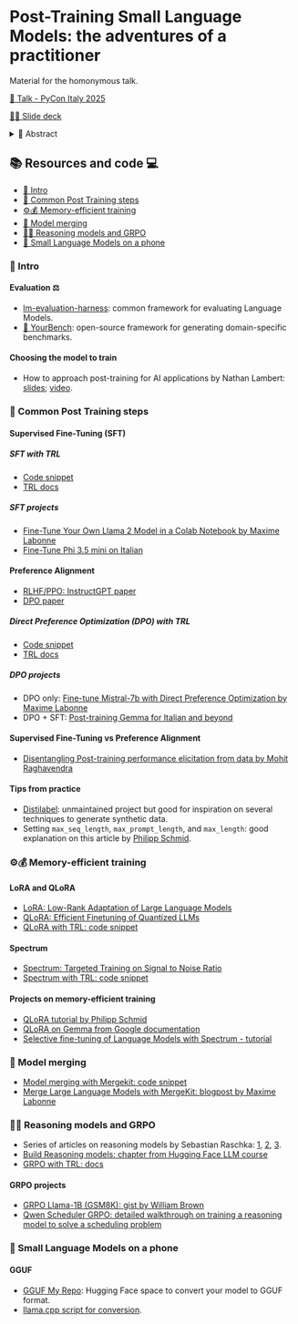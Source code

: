 # Post-Training Small Language Models: the adventures of a practitioner

Material for the homonymous talk.

[🍿 Talk - PyCon Italy 2025](https://www.youtube.com/live/yOIV-1qtwcU?si=bvzkCxlgnrZG_yq8&t=19889)

[🧑‍🏫 Slide deck](./slides.pdf)

<details><summary>📝 Abstract</summary>
In 2025, AI is still evolving rapidly. While closed LLMs are continuously improving, open Small Language Models are emerging as powerful alternatives for specific use cases, consuming only a fraction of the resources.

Working in AI engineering, I often find it refreshing to step away from orchestration and get hands-on with fine-tuning, customizing, and optimizing Small Models. In this talk, I'll share my journey working with Post-Training Small Language Models, full of joys, frustrations, and many lessons learned.

We'll see together:

- How generative Language Models are trained and how we can further customize them
- Tips for collecting and generating data for fine-tuning
- Instruction Fine-Tuning and Preference Tuning (DPO)
- Key training libraries, with a focus on Hugging Face TRL.
- Low-resource fine-tuning methods (QLoRA, Spectrum).
- A look at quantization and model merging.

By the end, you'll learn how to customize Small Language Models for your needs and potentially run them on your smartphone.

I'll also share practical examples from my experience improving open models for the Italian language.

<b>UPDATE</b>
This world changed a bit since when I proposed the talk, so I added a section about Reasoning models and GRPO!
</details>


## 📚 Resources and code ‍💻

- [🌱 Intro](#-intro)
- [👣 Common Post Training steps](#-common-post-training-steps)
- [⚙️💰 Memory-efficient training](#️-memory-efficient-training)
- [🧩 Model merging](#-model-merging)
- [🧠💭 Reasoning models and GRPO](#-reasoning-models-and-grpo)
- [📱 Small Language Models on a phone](#-small-language-models-on-a-phone)

### 🌱 Intro

#### Evaluation ⚖️
- [lm-evaluation-harness](https://github.com/EleutherAI/lm-evaluation-harness): common framework for evaluating Language Models.
- [🤗 YourBench](https://github.com/huggingface/lm-bench): open-source framework for generating domain-specific benchmarks.

#### Choosing the model to train
- How to approach post-training for AI applications by Nathan Lambert: [slides](https://docs.google.com/presentation/d/1LWHbtz74GwKSGYZKyBVUtcyvp8lgYOi5EVpMnVDXBPs); [video](https://www.youtube.com/watch?v=grpc-Wyy-Zg).


### 👣 Common Post Training steps

#### Supervised Fine-Tuning (SFT)

##### SFT with TRL
- [Code snippet](./code_snippets/trl_sft.py)
- [TRL docs](https://huggingface.co/docs/trl/sft_trainer)

##### SFT projects
- [Fine-Tune Your Own Llama 2 Model in a Colab Notebook by Maxime Labonne](https://mlabonne.github.io/blog/posts/Fine_Tune_Your_Own_Llama_2_Model_in_a_Colab_Notebook.html)
- [Fine-Tune Phi 3.5 mini on Italian](https://huggingface.co/blog/anakin87/spectrum)

#### Preference Alignment
- [RLHF/PPO: InstructGPT paper](https://arxiv.org/abs/2203.02155)
- [DPO paper](https://arxiv.org/abs/2305.18290)

##### Direct Preference Optimization (DPO) with TRL
- [Code snippet](./code_snippets/trl_dpo.py)
- [TRL docs](https://huggingface.co/docs/trl/dpo_trainer)

##### DPO projects
- DPO only: [Fine-tune Mistral-7b with Direct Preference Optimization by Maxime Labonne](https://mlabonne.github.io/blog/posts/Fine_tune_Mistral_7b_with_DPO.html)
- DPO + SFT: [Post-training Gemma for Italian and beyond](http://kaggle.com/code/anakin87/post-training-gemma-for-italian-and-beyond)

#### Supervised Fine-Tuning vs Preference Alignment
- [Disentangling Post-training performance elicitation from data by Mohit Raghavendra](https://mohit-raghavendra.notion.site/Disentangling-Post-training-performance-elicitation-from-data-1a5db7f2a34480e18010d689a1f46f74)

#### Tips from practice
- [Distilabel](https://distilabel.argilla.io/): unmaintained project but good for inspiration on several techniques to generate synthetic data.
- Setting `max_seq_length`, `max_prompt_length`, and `max_length`: good explanation on this article by [Philipp Schmid](https://www.philschmid.de/dpo-align-llms-in-2024-with-trl).

### ⚙️💰 Memory-efficient training

#### LoRA and QLoRA
- [LoRA: Low-Rank Adaptation of Large Language Models](https://arxiv.org/abs/2106.09685)
- [QLoRA: Efficient Finetuning of Quantized LLMs](https://arxiv.org/abs/2305.14314)
- [QLoRA with TRL: code snippet](./code_snippets/trl_sft_qlora.py)

#### Spectrum
- [Spectrum: Targeted Training on Signal to Noise Ratio](https://arxiv.org/abs/2406.06623)
- [Spectrum with TRL: code snippet](./code_snippets/trl_sft_spectrum.py)

#### Projects on memory-efficient training
- [QLoRA tutorial by Philipp Schmid](https://www.philschmid.de/fine-tune-llms-in-2024-with-trl)
- [QLoRA on Gemma from Google documentation](https://ai.google.dev/gemma/docs/core/huggingface_text_finetune_qlora)
- [Selective fine-tuning of Language Models with Spectrum - tutorial](https://huggingface.co/blog/anakin87/spectrum)

### 🧩 Model merging
- [Model merging with Mergekit: code snippet](./code_snippets/model_merging.py)
- [Merge Large Language Models with MergeKit: blogpost by Maxime Labonne](https://mlabonne.github.io/blog/posts/2024-01-08_Merge_LLMs_with_mergekit.html)

### 🧠💭 Reasoning models and GRPO
- Series of articles on reasoning models by Sebastian Raschka: [1](https://sebastianraschka.com/blog/2025/understanding-reasoning-llms.html),
[2](https://sebastianraschka.com/blog/2025/first-look-at-reasoning-from-scratch.html), [3](https://sebastianraschka.com/blog/2025/the-state-of-reinforcement-learning-for-llm-reasoning.html).
- [Build Reasoning models: chapter from Hugging Face LLM course](https://huggingface.co/learn/llm-course/en/chapter12)
- [GRPO with TRL: docs](https://huggingface.co/docs/trl/grpo_trainer)

#### GRPO projects
- [GRPO Llama-1B (GSM8K): gist by William Brown](https://gist.github.com/willccbb/4676755236bb08cab5f4e54a0475d6fb)
- [Qwen Scheduler GRPO: detailed walkthrough on training a reasoning model to solve a scheduling problem](http://hf.co/blog/anakin87/qwen-scheduler-grpo)

### 📱 Small Language Models on a phone

#### GGUF
- [GGUF My Repo](http://hf.co/spaces/ggml-org/gguf-my-repo): Hugging Face space to convert your model to GGUF format.
- [llama.cpp script for conversion](github.com/ggml-org/llama.cpp/tree/master/tools/quantize).
